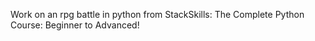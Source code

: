 Work on an rpg battle in python from StackSkills: The Complete Python Course: Beginner to Advanced!

